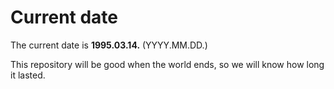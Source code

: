 # Current date

The current date is **1995.03.14.** (YYYY.MM.DD.)

This repository will be good when the world ends, so we will know how long it lasted.